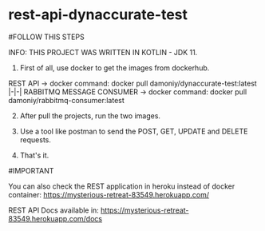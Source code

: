 # rest-api-dynaccurate-test

#FOLLOW THIS STEPS


INFO: THIS PROJECT WAS WRITTEN IN KOTLIN - JDK 11.



1. First of all, use docker to get the images from dockerhub.


REST API -> docker command: docker pull damoniy/dynaccurate-test:latest
|-|-| RABBITMQ MESSAGE CONSUMER -> docker command: docker pull damoniy/rabbitmq-consumer:latest


2. After pull the projects, run the two images.

3. Use a tool like postman to send the POST, GET, UPDATE and DELETE requests.

4. That's it. 



#IMPORTANT

You can also check the REST application in heroku instead of docker container: 
https://mysterious-retreat-83549.herokuapp.com/

REST API Docs available in: https://mysterious-retreat-83549.herokuapp.com/docs
